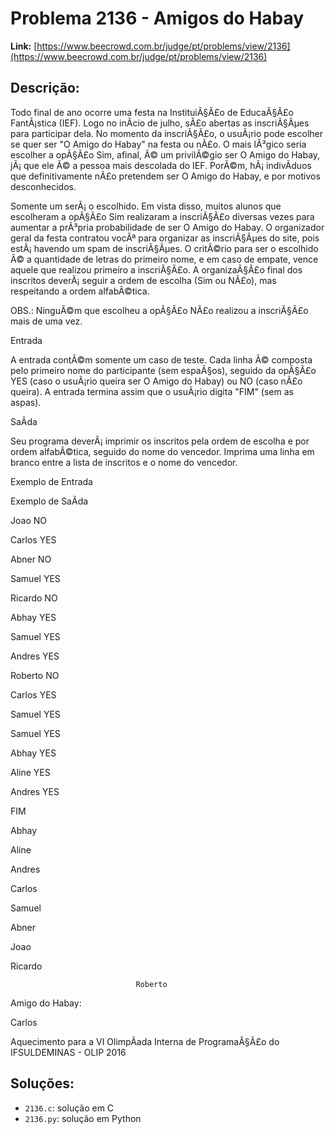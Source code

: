# Problema 2136 - Amigos do Habay

**Link:** [https://www.beecrowd.com.br/judge/pt/problems/view/2136](https://www.beecrowd.com.br/judge/pt/problems/view/2136)

## Descrição:
Todo final de ano ocorre uma festa na InstituiÃ§Ã£o de EducaÃ§Ã£o FantÃ¡stica (IEF). Logo no inÃ­cio de julho, sÃ£o abertas as inscriÃ§Ãµes para participar dela. No momento da inscriÃ§Ã£o, o usuÃ¡rio pode escolher se quer ser "O Amigo do Habay" na festa ou nÃ£o. O mais lÃ³gico seria escolher a opÃ§Ã£o Sim, afinal, Ã© um privilÃ©gio ser O Amigo do Habay, jÃ¡ que ele Ã© a pessoa mais descolada do IEF. PorÃ©m, hÃ¡ indivÃ­duos que definitivamente nÃ£o pretendem ser O Amigo do Habay, e por motivos desconhecidos.


Somente um serÃ¡ o escolhido. Em vista disso, muitos alunos que escolheram a opÃ§Ã£o Sim realizaram a inscriÃ§Ã£o diversas vezes para aumentar a prÃ³pria probabilidade de ser O Amigo do Habay. O organizador geral da festa contratou vocÃª para organizar as inscriÃ§Ãµes do site, pois estÃ¡ havendo um spam de inscriÃ§Ãµes. O critÃ©rio para ser o escolhido Ã© a quantidade de letras do primeiro nome, e em caso de empate, vence aquele que realizou primeiro a inscriÃ§Ã£o. A organizaÃ§Ã£o final dos inscritos deverÃ¡ seguir a ordem de escolha (Sim ou NÃ£o), mas respeitando a ordem alfabÃ©tica.


OBS.: NinguÃ©m que escolheu a opÃ§Ã£o NÃ£o realizou a inscriÃ§Ã£o mais de uma vez.




Entrada




A entrada contÃ©m somente um caso de teste. Cada linha Ã© composta pelo primeiro nome do participante (sem espaÃ§os), seguido da opÃ§Ã£o YES (caso o usuÃ¡rio queira ser O Amigo do Habay) ou NO (caso nÃ£o queira). A entrada termina assim que o usuÃ¡rio digita "FIM" (sem as aspas).




SaÃ­da




Seu programa deverÃ¡ imprimir os inscritos pela ordem de escolha e por ordem alfabÃ©tica, seguido do nome do vencedor. Imprima uma linha em branco entre a lista de inscritos e o nome do vencedor.












Exemplo de Entrada


Exemplo de SaÃ­da












Joao NO


Carlos YES


Abner NO


Samuel YES


Ricardo NO


Abhay YES


Samuel YES


Andres YES


Roberto NO


Carlos YES


Samuel YES


Samuel YES


Abhay YES


Aline YES


Andres YES


FIM






Abhay


Aline


Andres


Carlos


Samuel


Abner


Joao


Ricardo



                                Roberto






Amigo do Habay:


Carlos












Aquecimento para a VI OlimpÃ­ada Interna de ProgramaÃ§Ã£o do IFSULDEMINAS - OLIP 2016

## Soluções:
- `2136.c`: solução em C
- `2136.py`: solução em Python
